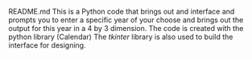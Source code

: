 README.md
This is a Python code that brings out and interface and prompts you to enter a specific year of your choose and brings out the output for this year in a 4 by 3 dimension.
The code is created with the python library (Calendar) 
The *tkinter* library is also used to build the interface for designing.